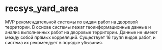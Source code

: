 # recsys_yard_area
MVP рекомендательной системы по видам работ на дворовой территории. 
В основе системы лежат геоинформационные данные и анализ выполненных работ на дворовые территории. 
Данные не имеют между собой прямых корреляций. 
Существует 16 групп видов работ, и система их рекомендует в порядке убывания.
